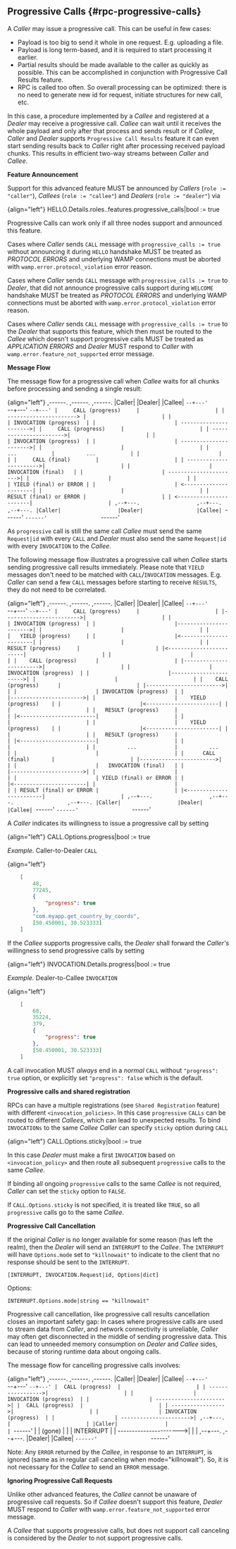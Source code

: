 ## Progressive Calls {#rpc-progressive-calls}

A *Caller* may issue a progressive call. This can be useful in few cases:

* Payload is too big to send it whole in one request. E.g. uploading a file.
* Payload is long term-based, and it is required to start processing it earlier.
* Partial results should be made available to the caller as quickly as possible. This can be accomplished
  in conjunction with Progressive Call Results feature.
* RPC is called too often. So overall processing can be optimized: there is no need to generate new id for request,
  initiate structures for new call, etc.

In this case, a procedure implemented by a *Callee* and registered at a *Dealer* may receive a progressive call.
*Callee* can wait until it receives the whole payload and only after that process and sends result or 
if *Callee*, *Caller* and *Dealer* supports `Progressive Call Results` feature it can even start sending results 
back to *Caller* right after processing received payload chunks.
This results in efficient two-way streams between *Caller* and *Callee*.

**Feature Announcement**

Support for this advanced feature MUST be announced by *Callers* (`role := "caller"`), *Callees* (`role := "callee"`) 
and *Dealers* (`role := "dealer"`) via

{align="left"}
HELLO.Details.roles.<role>.features.progressive_calls|bool := true

Progressive Calls can work only if all three nodes support and announced this feature. 

Cases where *Caller* sends `CALL` message with `progressive_calls := true` without announcing it during `HELLO` 
handshake MUST be treated as *PROTOCOL ERRORS* and underlying WAMP connections must be aborted with 
`wamp.error.protocol_violation` error reason.

Cases where *Caller* sends `CALL` message with `progressive_calls := true` to *Dealer*, that did not announce 
progressive calls support during `WELCOME` handshake MUST be treated as *PROTOCOL ERRORS* and underlying WAMP 
connections must be aborted with `wamp.error.protocol_violation` error reason.

Cases where *Caller* sends `CALL` message with `progressive_calls := true` to the *Dealer* that supports this feature,
which then must be routed to the *Callee* which doesn't support progressive calls MUST be treated as *APPLICATION ERRORS*
and *Dealer* MUST respond to *Caller* with `wamp.error.feature_not_supported` error message.

**Message Flow**

The message flow for a progressive call when *Callee* waits for all chunks before processing and sending a single result:

{align="left"}
,------.                  ,------.                 ,------.
|Caller|                  |Dealer|                 |Callee|
`--+---'                  `--+---'                 `--+---'
   |     CALL (progress)     |                        |
   | ----------------------> |                        |
   |                         | INVOCATION (progress)  |
   |                         | ---------------------->|
   |     CALL (progress)     |                        |
   | ----------------------->|                        |
   |                         | INVOCATION (progress)  |
   |                         | ---------------------->|
   |                         |                        |
   |           ...           |          ...           |
   |                         |                        |
   |     CALL (final)        |                        |
   | ----------------------->|                        |
   |                         |   INVOCATION (final)   |
   |                         | ---------------------->|
   |                         |                        |
   |                         | YIELD (final) or ERROR |
   |                         | <----------------------|
   |                         |                        |
   | RESULT (final) or ERROR |                        |
   | <-----------------------|                        |
,--+---.                  ,--+---.                 ,--+---.
|Caller|                  |Dealer|                 |Callee|
`------'                  `------'                 `------'

As `progressive` call is still the same call *Callee* must send the same `Request|id` with every `CALL` and *Dealer*
must also send the same `Request|id` with every `INVOCATION` to the *Callee*.


The following message flow illustrates a progressive call when *Callee* starts sending progressive call 
results immediately. Please note that `YIELD` messages don't need to be matched with `CALL`/`INVOCATION` messages. 
E.g. *Caller* can send a few `CALL` messages before starting to receive `RESULTS`, they do not need to be correlated. 

{align="left"}
,------.                  ,------.                 ,------.
|Caller|                  |Dealer|                 |Callee|
`--+---'                  `--+---'                 `--+---'
   |     CALL (progress)     |                        |
   |------------------------>|                        |
   |                         | INVOCATION (progress)  |
   |                         |----------------------->|
   |                         |                        |
   |                         |   YIELD (progress)     |
   |                         |<-----------------------|
   |                         |                        |
   |   RESULT (progress)     |                        |
   |<------------------------|                        |
   |                         |                        |
   |    CALL (progress)      |                        |
   |------------------------>|                        |
   |                         | INVOCATION (progress)  |
   |                         |----------------------->|
   |                         |                        |
   |    CALL (progress)      |                        |
   |------------------------>|                        |
   |                         | INVOCATION (progress)  |
   |                         |----------------------->|
   |                         |    YIELD (progress)    |
   |                         |<-----------------------|
   |                         |                        |
   |   RESULT (progress)     |                        |
   |<------------------------|                        |
   |                         |                        |
   |                         |    YIELD (progress)    |
   |                         |<-----------------------|
   |                         |                        |
   |   RESULT (progress)     |                        |
   |<------------------------|                        |
   |                         |                        |
   |          ...            |          ...           |
   |                         |                        |
   |      CALL (final)       |                        |
   |------------------------>|                        |
   |                         |   INVOCATION (final)   |
   |                         |----------------------->|
   |                         |                        |
   |                         | YIELD (final) or ERROR |
   |                         |<-----------------------|
   |                         |                        |
   | RESULT (final) or ERROR |                        |
   |<------------------------|                        |
,--+---.                  ,--+---.                 ,--+---.
|Caller|                  |Dealer|                 |Callee|
`------'                  `------'                 `------'

A *Caller* indicates its willingness to issue a progressive call by setting

{align="left"}
CALL.Options.progress|bool := true

*Example.* Caller-to-Dealer `CALL`

{align="left"}
```json
    [
        48,
        77245,
        {
            "progress": true
        },
        "com.myapp.get_country_by_coords",
        [50.450001, 30.523333]
    ]
```

If the *Callee* supports progressive calls, the *Dealer* shall forward the *Caller's* willingness to send progressive calls by setting

{align="left"}
INVOCATION.Details.progress|bool := true


*Example.* Dealer-to-Callee `INVOCATION`

{align="left"}
```json
    [
        68,
        35224,
        379,
        {
            "progress": true
        },
        [50.450001, 30.523333]
    ]
```

A call invocation MUST *always* end in a *normal* `CALL` without `"progress": true` option, or explicitly 
set `"progress": false` which is the default.

**Progressive calls and shared registration**

RPCs can have a multiple registrations (see `Shared Registration` feature) with different `<invocation_policies>`.
In this case `progressive` `CALLs` can be routed to different *Callees*, which can lead to unexpected results.
To bind `INVOCATIONs` to the same *Callee* *Caller* can specify `sticky` option during `CALL`

{align="left"}
CALL.Options.sticky|bool := true


In this case *Dealer* must make a first `INVOCATION` based on `<invocation_policy>` and then route all 
subsequent `progressive` calls to the same *Callee*.

If binding all ongoing `progressive` calls to the same *Callee* is not required, *Caller* can set the `sticky` option to `FALSE`. 

If `CALL.Options.sticky` is not specified, it is treated like `TRUE`, so all `progressive`
calls go to the same *Callee*.

**Progressive Call Cancellation**

If the original *Caller* is no longer available for some reason (has left the realm), then the *Dealer* will send 
an `INTERRUPT` to the *Callee*. The `INTERRUPT` will have `Options.mode` set to `"killnowait"` to indicate to the 
client that no response should be sent to the `INTERRUPT`.

```
[INTERRUPT, INVOCATION.Request|id, Options|dict]
```
Options:
```
INTERRUPT.Options.mode|string == "killnowait"
```

Progressive call cancellation, like progressive call results cancellation closes an important safety gap: 
In cases where progressive calls are used to stream data from *Caller*, and network connectivity is unreliable, 
*Caller* may often get disconnected in the middle of sending progressive data. This can lead to unneeded memory
consumption on *Dealer* and *Callee* sides, because of storing runtime data about ongoing calls.

The message flow for cancelling progressive calls involves:

{align="left"}
,------.            ,------.                 ,------.
|Caller|            |Dealer|                 |Callee|
`--+---'            `--+---'                 `--+---'
   |  CALL (progress)  |                        |
   | ----------------->|                        |
   |                   | INVOCATION (progress)  |
   |                   | ---------------------->|
   |  CALL (progress)  |                        |
   | ----------------->|                        |
   |                   | INVOCATION (progress)  |
   |                   | ---------------------->|
,--+---.               |                        |
|Caller|               |                        |
`------'               |                        |
 (gone)                |                        |
                       |       INTERRUPT        |
                       | ---------------------->|
                       |                        |
                    ,--+---.                 ,--+---.
                    |Dealer|                 |Callee|
                    `------'                 `------'


Note: Any `ERROR` returned by the *Callee*, in response to an `INTERRUPT`, is ignored (same as in regular call 
canceling when mode="killnowait"). So, it is not necessary for the *Callee* to send an `ERROR` message.

**Ignoring Progressive Call Requests**

Unlike other advanced features, the *Callee* cannot be unaware of progressive call requests.
So if *Callee* doesn't support this feature, *Dealer* MUST respond to *Caller* with 
`wamp.error.feature_not_supported` error message. 

A *Callee* that supports progressive calls, but does not support call canceling is considered by the *Dealer* to 
not support progressive calls.
